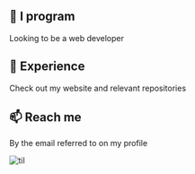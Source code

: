 ## 🔭 I program
Looking to be a web developer

## 💪 Experience
Check out my website and relevant repositories

## 📫 Reach me
By the email referred to on my profile

![til](./yooo.gif)
